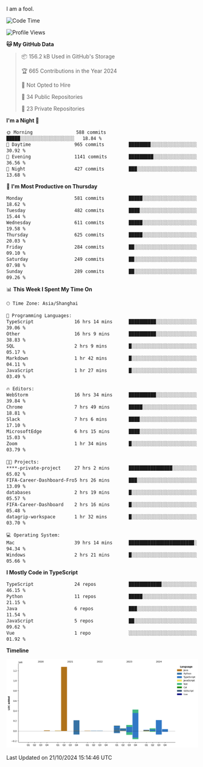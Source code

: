 I am a fool.

<!--START_SECTION:waka-->
![Code Time](http://img.shields.io/badge/Code%20Time-1%2C965%20hrs%2047%20mins-blue)

![Profile Views](http://img.shields.io/badge/Profile%20Views-0-blue)

**🐱 My GitHub Data** 

> 📦 156.2 kB Used in GitHub's Storage 
 > 
> 🏆 665 Contributions in the Year 2024
 > 
> 🚫 Not Opted to Hire
 > 
> 📜 34 Public Repositories 
 > 
> 🔑 23 Private Repositories 
 > 
**I'm a Night 🦉** 

```text
🌞 Morning                588 commits         █████░░░░░░░░░░░░░░░░░░░░   18.84 % 
🌆 Daytime                965 commits         ████████░░░░░░░░░░░░░░░░░   30.92 % 
🌃 Evening                1141 commits        █████████░░░░░░░░░░░░░░░░   36.56 % 
🌙 Night                  427 commits         ███░░░░░░░░░░░░░░░░░░░░░░   13.68 % 
```
📅 **I'm Most Productive on Thursday** 

```text
Monday                   581 commits         █████░░░░░░░░░░░░░░░░░░░░   18.62 % 
Tuesday                  482 commits         ████░░░░░░░░░░░░░░░░░░░░░   15.44 % 
Wednesday                611 commits         █████░░░░░░░░░░░░░░░░░░░░   19.58 % 
Thursday                 625 commits         █████░░░░░░░░░░░░░░░░░░░░   20.03 % 
Friday                   284 commits         ██░░░░░░░░░░░░░░░░░░░░░░░   09.10 % 
Saturday                 249 commits         ██░░░░░░░░░░░░░░░░░░░░░░░   07.98 % 
Sunday                   289 commits         ██░░░░░░░░░░░░░░░░░░░░░░░   09.26 % 
```


📊 **This Week I Spent My Time On** 

```text
🕑︎ Time Zone: Asia/Shanghai

💬 Programming Languages: 
TypeScript               16 hrs 14 mins      ██████████░░░░░░░░░░░░░░░   39.06 % 
Other                    16 hrs 9 mins       ██████████░░░░░░░░░░░░░░░   38.83 % 
SQL                      2 hrs 9 mins        █░░░░░░░░░░░░░░░░░░░░░░░░   05.17 % 
Markdown                 1 hr 42 mins        █░░░░░░░░░░░░░░░░░░░░░░░░   04.11 % 
JavaScript               1 hr 27 mins        █░░░░░░░░░░░░░░░░░░░░░░░░   03.49 % 

🔥 Editors: 
WebStorm                 16 hrs 34 mins      ██████████░░░░░░░░░░░░░░░   39.84 % 
Chrome                   7 hrs 49 mins       █████░░░░░░░░░░░░░░░░░░░░   18.81 % 
Slack                    7 hrs 6 mins        ████░░░░░░░░░░░░░░░░░░░░░   17.10 % 
MicrosoftEdge            6 hrs 15 mins       ████░░░░░░░░░░░░░░░░░░░░░   15.03 % 
Zoom                     1 hr 34 mins        █░░░░░░░░░░░░░░░░░░░░░░░░   03.79 % 

🐱‍💻 Projects: 
****-private-project     27 hrs 2 mins       ████████████████░░░░░░░░░   65.02 % 
FIFA-Career-Dashboard-Fro5 hrs 26 mins       ███░░░░░░░░░░░░░░░░░░░░░░   13.09 % 
databases                2 hrs 19 mins       █░░░░░░░░░░░░░░░░░░░░░░░░   05.57 % 
FIFA-Career-Dashboard    2 hrs 16 mins       █░░░░░░░░░░░░░░░░░░░░░░░░   05.48 % 
datagrip-workspace       1 hr 32 mins        █░░░░░░░░░░░░░░░░░░░░░░░░   03.70 % 

💻 Operating System: 
Mac                      39 hrs 14 mins      ████████████████████████░   94.34 % 
Windows                  2 hrs 21 mins       █░░░░░░░░░░░░░░░░░░░░░░░░   05.66 % 
```

**I Mostly Code in TypeScript** 

```text
TypeScript               24 repos            ████████████░░░░░░░░░░░░░   46.15 % 
Python                   11 repos            █████░░░░░░░░░░░░░░░░░░░░   21.15 % 
Java                     6 repos             ███░░░░░░░░░░░░░░░░░░░░░░   11.54 % 
JavaScript               5 repos             ██░░░░░░░░░░░░░░░░░░░░░░░   09.62 % 
Vue                      1 repo              ░░░░░░░░░░░░░░░░░░░░░░░░░   01.92 % 
```



**Timeline**

![Lines of Code chart](https://raw.githubusercontent.com/VeejaLiu/VeejaLiu/master/assets/bar_graph.png)


 Last Updated on 21/10/2024 15:14:46 UTC
<!--END_SECTION:waka-->
